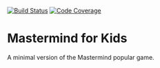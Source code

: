 [![Build Status](https://api.travis-ci.com/ocortassa/mmfk.svg?branch=master)](https://travis-ci.com/ocortassa/mmfk)
[![Code Coverage](https://codecov.io/gh/ocortassa/mmfk/coverage.svg)](https://codecov.io/gh/ocortassa/mmfk)

# Mastermind for Kids

A minimal version of the Mastermind popular game.
